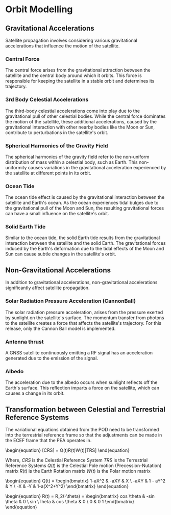 

# Orbit Modelling
## Gravitational Accelerations
Satellite propagation involves considering various gravitational accelerations that influence the motion of the satellite.

### Central Force
The central force arises from the gravitational attraction between the satellite and the central body around which it orbits. This force is responsible for keeping the satellite in a stable orbit and determines its trajectory.

### 3rd Body Celestial Accelerations
The third-body celestial accelerations come into play due to the gravitational pull of other celestial bodies. While the central force dominates the motion of the satellite, these additional accelerations, caused by the gravitational interaction with other nearby bodies like the Moon or Sun, contribute to perturbations in the satellite's orbit.

### Spherical Harmonics of the Gravity Field
The spherical harmonics of the gravity field refer to the non-uniform distribution of mass within a celestial body, such as Earth. This non-uniformity causes variations in the gravitational acceleration experienced by the satellite at different points in its orbit.

### Ocean Tide
The ocean tide effect is caused by the gravitational interaction between the satellite and Earth's ocean. As the ocean experiences tidal bulges due to the gravitational pull of the Moon and Sun, the resulting gravitational forces can have a small influence on the satellite's orbit.

### Solid Earth Tide
Similar to the ocean tide, the solid Earth tide results from the gravitational interaction between the satellite and the solid Earth. The gravitational forces induced by the Earth's deformation due to the tidal effects of the Moon and Sun can cause subtle changes in the satellite's orbit.

## Non-Gravitational Accelerations
In addition to gravitational accelerations, non-gravitational accelerations significantly affect satellite propagation.

### Solar Radiation Pressure Acceleration (CannonBall)
The solar radiation pressure acceleration, arises from the pressure exerted by sunlight on the satellite's surface. The momentum transfer from photons to the satellite creates a force that affects the satellite's trajectory. For this release, only the Cannon Ball model is implemented.

### Antenna thrust
A GNSS satellite continuously emitting a RF signal has an acceleration generated due to the emission of the signal. 

### Albedo
The acceleration due to the albedo occurs when sunlight reflects off the Earth's surface. This reflection imparts a force on the satellite, which can causes a change in its orbit.

## Transformation between Celestial and Terrestrial Reference Systems

The variational equations obtained from the POD need to be transformed into the terrestrial reference frame so that the adjustments can be made in the ECEF frame that the PEA operates in.

\begin{equation}
    [CRS] = Q(t)R(t)W(t)[TRS]
\end{equation}

Where,
$CRS$ is the Celestial Reference System
$TRS$ is the Terrestrial Reference Systems
$Q(t)$ is the Celestial Pole motion (Precession-Nutation) matrix
$R(t)$ is the Earth Rotation matrix
$W(t)$ is the Polar motion matrix

\begin{equation}
Q(t) = 
\begin{bmatrix} 
1-aX^2  & -aXY     & X \\
 -aXY   & 1 - aY^2 & Y \\
 -X     & -Y       & 1-a(X^2+Y^2) 
\end{bmatrix}
\end{equation}

\begin{equation}
R(t) = R_2(-\theta) = 
\begin{bmatrix}
cos \theta & -sin \theta & 0 \\ 
sin \Theta & cos \theta  & 0 \\
0 & 0 1
\end{bmatrix}
\end{equation}
